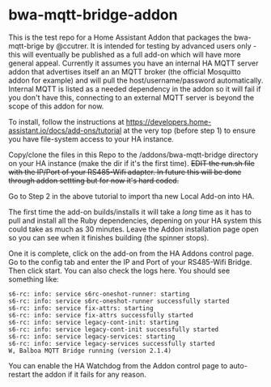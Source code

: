# bwa-mqtt-bridge-addon

This is the test repo for a Home Assistant Addon that packages the bwa-mqtt-brige by @ccutrer.  It is intended for testing by advanced users only - this will eventually be published as a full add-on which will have more general appeal.  Currently it assumes you have an internal HA MQTT server addon that advertises itself an an MQTT broker (the official Mosquitto addon for example) and will pull the host/username/password automatically.  Internal MQTT is listed as a needed dependency in the addon so it will fail if you don't have this, connecting to an external MQTT server is beyond the scope of this addon for now. 

To install, follow the instructions at https://developers.home-assistant.io/docs/add-ons/tutorial at the very top (before step 1) to ensure you have file-system access to your HA instance. 

Copy/clone the files in this Repo to the /addons/bwa-mqtt-bridge directory on your HA instance (make the dir if it's the first time).  ~~EDIT the run.sh file with the IP/Port of your RS485-Wifi adapter. In future this will be done through addon settting but for now it's hard coded.~~

Go to Step 2 in the above tutorial to import tha new Local Add-on into HA. 

The first time the add-on builds/installs it will take a *long* time as it has to pull and install all the Ruby dependencies, depening on your HA system this could take as much as 30 minutes.  Leave the Addon installation page open so you can see when it finishes building (the spinner stops).

One it is complete, click on the add-on from the HA Addons control page.  Go to the config tab and enter the IP and Port of your RS485-Wifi Bridge.  Then click start.  You can also check the logs here.  You should see something like:

```
s6-rc: info: service s6rc-oneshot-runner: starting
s6-rc: info: service s6rc-oneshot-runner successfully started
s6-rc: info: service fix-attrs: starting
s6-rc: info: service fix-attrs successfully started
s6-rc: info: service legacy-cont-init: starting
s6-rc: info: service legacy-cont-init successfully started
s6-rc: info: service legacy-services: starting
s6-rc: info: service legacy-services successfully started
W, Balboa MQTT Bridge running (version 2.1.4)
```

You can enable the HA Watchdog from the Addon control page to auto-restart the addon if it fails for any reason. 
